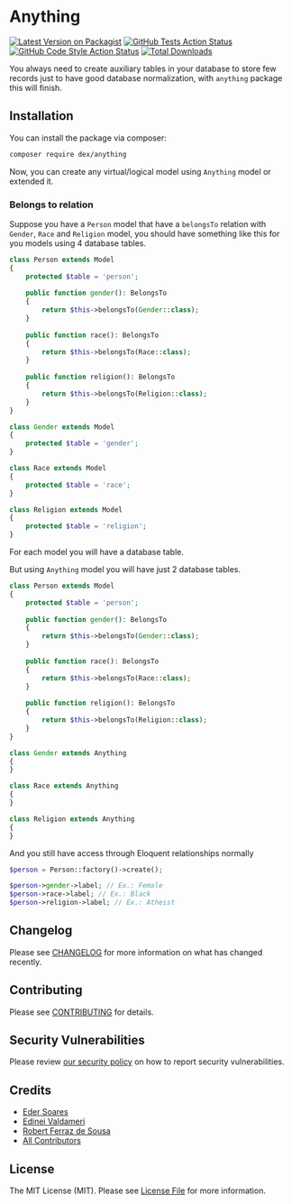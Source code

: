 # Anything

[![Latest Version on Packagist](https://img.shields.io/packagist/v/dex/anything.svg?style=flat-square)](https://packagist.org/packages/dex/anything)
[![GitHub Tests Action Status](https://img.shields.io/github/actions/workflow/status/dex/anything/run-tests.yml?branch=main&label=tests&style=flat-square)](https://github.com/dex/anything/actions?query=workflow%3Arun-tests+branch%3Amain)
[![GitHub Code Style Action Status](https://img.shields.io/github/actions/workflow/status/dex/anything/fix-php-code-style-issues.yml?branch=main&label=code%20style&style=flat-square)](https://github.com/dex/anything/actions?query=workflow%3A"Fix+PHP+code+style+issues"+branch%3Amain)
[![Total Downloads](https://img.shields.io/packagist/dt/dex/anything.svg?style=flat-square)](https://packagist.org/packages/dex/anything)

You always need to create auxiliary tables in your database to store few records just to have good database 
normalization, with `anything` package this will finish.

## Installation

You can install the package via composer:

```bash
composer require dex/anything
```

Now, you can create any virtual/logical model using `Anything` model or extended it.

### Belongs to relation

Suppose you have a `Person` model that have a `belongsTo` relation with `Gender`, `Race` and `Religion` model, you 
should have something like this for you models using 4 database tables.

```php
class Person extends Model
{
    protected $table = 'person';
     
    public function gender(): BelongsTo
    {
        return $this->belongsTo(Gender::class);
    }
    
    public function race(): BelongsTo
    {
        return $this->belongsTo(Race::class);
    }
    
    public function religion(): BelongsTo
    {
        return $this->belongsTo(Religion::class);
    }
}

class Gender extends Model
{
    protected $table = 'gender';
}

class Race extends Model
{
    protected $table = 'race';
}

class Religion extends Model
{
    protected $table = 'religion';
}
```

For each model you will have a database table.

But using `Anything` model you will have just 2 database tables.

```php
class Person extends Model
{
    protected $table = 'person';
     
    public function gender(): BelongsTo
    {
        return $this->belongsTo(Gender::class);
    }
    
    public function race(): BelongsTo
    {
        return $this->belongsTo(Race::class);
    }
    
    public function religion(): BelongsTo
    {
        return $this->belongsTo(Religion::class);
    }
}

class Gender extends Anything
{
}

class Race extends Anything
{
}

class Religion extends Anything
{
}
```

And you still have access through Eloquent relationships normally

```php
$person = Person::factory()->create();

$person->gender->label; // Ex.: Female
$person->race->label; // Ex.: Black
$person->religion->label; // Ex.: Atheist
```

## Changelog

Please see [CHANGELOG](CHANGELOG.md) for more information on what has changed recently.

## Contributing

Please see [CONTRIBUTING](CONTRIBUTING.md) for details.

## Security Vulnerabilities

Please review [our security policy](../../security/policy) on how to report security vulnerabilities.

## Credits

- [Eder Soares](https://github.com/edersoares)
- [Edinei Valdameri](https://github.com/edineivaldameri)
- [Robert Ferraz de Sousa](https://github.com/robertfsousa)
- [All Contributors](../../contributors)

## License

The MIT License (MIT). Please see [License File](LICENSE.md) for more information.
